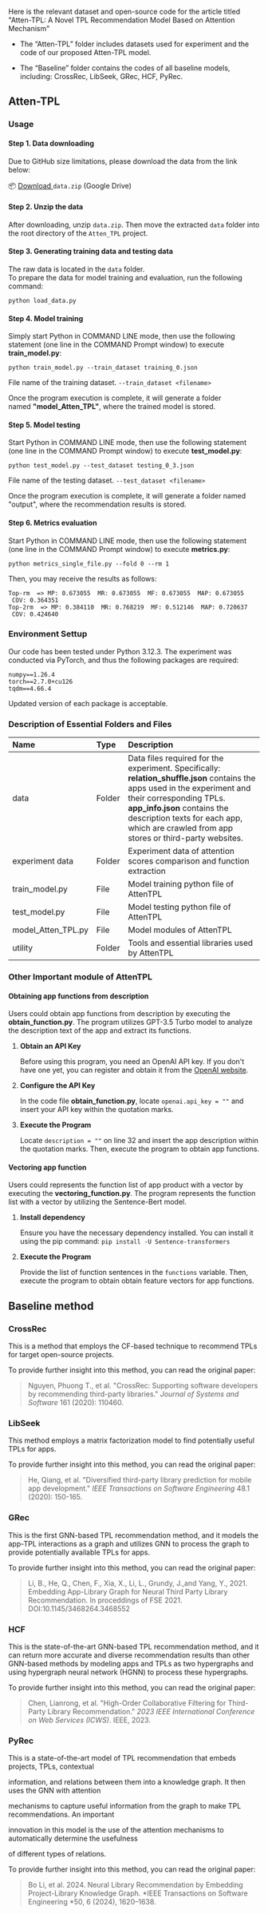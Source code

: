 Here is the relevant dataset and open-source code for the article titled "Atten-TPL: A Novel TPL Recommendation Model Based on Attention Mechanism"

&#x20;

*   The “Atten-TPL” folder includes datasets used for experiment and the code of our proposed Atten-TPL model.

*   The “Baseline” folder contains the codes of all baseline models, including: CrossRec, LibSeek, GRec, HCF, PyRec.

## Atten-TPL

### Usage

#### **Step 1. Data downloading**

Due to GitHub size limitations, please download the data from the link below:

📦 [Download ](https://1drv.ms/u/c/60fc0a461db10018/ERFCdD3o3NlEqjc6lDHYrcEBoRiiHns-mix4thACwE6lWw?e=0J2Nj8)`data.zip` (Google Drive)

#### **Step 2. Unzip the data**

After downloading, unzip `data.zip`. Then move the extracted `data` folder into the root directory of the `Atten_TPL` project.

#### **Step 3. Generating training data and testing data**

The raw data is located in the `data` folder.\
To prepare the data for model training and evaluation, run the following command:

    python load_data.py 

#### **Step 4. Model training**

Simply start Python in COMMAND LINE mode, then use the following statement (one line in the COMMAND Prompt window) to execute **train\_model.py**:

    python train_model.py --train_dataset training_0.json 

File name of the training dataset. `--train_dataset <filename>`

Once the program execution is complete, it will generate a folder named **"model\_Atten\_TPL"**, where the trained model is stored.

#### **Step 5. Model testing**

Start Python in COMMAND LINE mode, then use the following statement (one line in the COMMAND Prompt window) to execute **test\_model.py**:

    python test_model.py --test_dataset testing_0_3.json

File name of the testing dataset. `--test_dataset <filename>`

Once the program execution is complete, it will generate a folder named "output", where the recommendation results is stored.

#### Step 6. Metrics evaluation

Start Python in COMMAND LINE mode, then use the following statement (one line in the COMMAND Prompt window) to execute **metrics.py**:

    python metrics_single_file.py --fold 0 --rm 1

Then, you may receive the results as follows:

    Top-rm  => MP: 0.673055  MR: 0.673055  MF: 0.673055  MAP: 0.673055  COV: 0.364351
    Top-2rm  => MP: 0.384110  MR: 0.768219  MF: 0.512146  MAP: 0.720637  COV: 0.424640

### Environment Settup

Our code has been tested under Python 3.12.3. The experiment was conducted via PyTorch, and thus the following packages are required:

    numpy==1.26.4
    torch==2.7.0+cu126
    tqdm==4.66.4

Updated version of each package is acceptable.

### Description of Essential Folders and Files

| Name                 | Type   | Description                                                                                                                                                                                                                                                                         |
| :------------------- | :----- | :---------------------------------------------------------------------------------------------------------------------------------------------------------------------------------------------------------------------------------------------------------------------------------- |
| data                 | Folder | Data files required for the experiment. Specifically: **relation\_shuffle.json** contains the apps used in the experiment and their corresponding TPLs. **app\_info.json** contains the description texts for each app, which are crawled from app stores or third-party websites.  |
| experiment data      | Folder | Experiment data of attention scores comparison and function extraction                                                                                                                                                                                                              |
| train\_model.py      | File   | Model training python file of AttenTPL                                                                                                                                                                                                                                              |
| test\_model.py       | File   | Model testing python file of AttenTPL                                                                                                                                                                                                                                               |
| model\_Atten\_TPL.py | File   | Model modules of AttenTPL                                                                                                                                                                                                                                                           |
| utility              | Folder | Tools and essential libraries used by AttenTPL                                                                                                                                                                                                                                      |

### Other Important module of AttenTPL

#### Obtaining app functions from description

Users could obtain app functions from description by executing the **obtain\_function.py**. The program utilizes GPT-3.5 Turbo model to analyze the description text of the app and extract its functions.

1.  **Obtain an API Key**

    Before using this program, you need an OpenAI API key. If you don't have one yet, you can register and obtain it from the [OpenAI website](https://openai.com/).

2.  **Configure the API Key**

    In the code file **obtain\_function.py**, locate `openai.api_key = ""` and insert your API key within the quotation marks.

3.  **Execute the Program**

    Locate `description = ""` on line 32 and insert the app description within the quotation marks. Then, execute the program to obtain app functions.

#### Vectoring app function

Users could represents the function list of app product with a vector by executing the **vectoring\_function.py**. The program represents the function list with a vector by utilizing the Sentence-Bert model.

1.  **Install dependency**

    Ensure you have the necessary dependency installed. You can install it using the pip command: `pip install -U Sentence-transformers`

2.  **Execute the Program**

    Provide the list of function sentences in the `functions` variable. Then, execute the program to obtain obtain feature vectors for app functions.

## Baseline method

### CrossRec

This is a method that employs the CF-based technique to recommend TPLs for target open-source projects.

To provide further insight into this method, you can read the original paper:

> Nguyen, Phuong T., et al. "CrossRec: Supporting software developers by recommending third-party libraries." *Journal of Systems and Software* 161 (2020): 110460.

### LibSeek

This method employs a matrix factorization model to find potentially useful TPLs for apps.

To provide further insight into this method, you can read the original paper:

> He, Qiang, et al. "Diversified third-party library prediction for mobile app development." *IEEE Transactions on Software Engineering* 48.1 (2020): 150-165.

### GRec

This is the first GNN-based TPL recommendation method, and it models the app-TPL interactions as a graph and utilizes GNN to process the graph to provide potentially available TPLs for apps.

To provide further insight into this method, you can read the original paper:

> Li, B., He, Q., Chen, F., Xia, X., Li, L., Grundy, J.,and Yang, Y., 2021. Embedding App-Library Graph for Neural Third Party Library Recommendation. In proceddings of FSE 2021. DOI:10.1145/3468264.3468552

### HCF

This is the state-of-the-art GNN-based TPL recommendation method, and it can return more accurate and diverse recommendation results than other GNN-based methods by modeling apps and TPLs as two hypergraphs and using hypergraph neural network (HGNN) to process these hypergraphs.

To provide further insight into this method, you can read the original paper:

> Chen, Lianrong, et al. "High-Order Collaborative Filtering for Third-Party Library Recommendation." *2023 IEEE International Conference on Web Services (ICWS)*. IEEE, 2023.

### PyRec

This is a state-of-the-art model of TPL recommendation that embeds projects, TPLs, contextual

information, and relations between them into a knowledge graph. It then uses the GNN with attention

mechanisms to capture useful information from the graph to make TPL recommendations. An important

innovation in this model is the use of the attention mechanisms to automatically determine the usefulness

of different types of relations.

To provide further insight into this method, you can read the original paper:

> Bo Li, et al. 2024. Neural Library Recommendation by Embedding Project-Library Knowledge Graph. \*IEEE Transactions on Software Engineering \*50, 6 (2024), 1620–1638.

